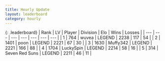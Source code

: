 ```yaml
---
title: Hourly Update
layout: leaderboard
category: hourly
---
```


{: .leaderboard}
| Rank | LV | Player | Division | Elo | Wins | Losses |
| --- | --- | --- | --- | --- | --- | --- |
| <span data-change="0">1</span> | 764 | <span title="ID: 740957">wuvea</span> | LEGEND | <span data-change="0">2238</span> | <span data-change="0">117</span> | <span data-change="0">54</span> |
| <span data-change="3">2</span> | 1401 | <span title="ID: 540690">poon</span> | LEGEND | <span data-change="9">2221</span> | <span data-change="1">67</span> | <span data-change="0">30</span> |
| <span data-change="-1">3</span> | 1630 | <span title="ID: 720567">Muffy342</span> | LEGEND | <span data-change="0">2221</span> | <span data-change="0">166</span> | <span data-change="0">88</span> |
| <span data-change="0">4</span> | 1704 | <span title="ID: 498412">LuckySpin</span> | LEGEND | <span data-change="0">2214</span> | <span data-change="0">58</span> | <span data-change="0">16</span> |
| <span data-change="1">5</span> | 314 | <span title="ID: 670324">Seven Red Suns</span> | LEGEND | <span data-change="0">2211</span> | <span data-change="0">46</span> | <span data-change="0">11</span> |